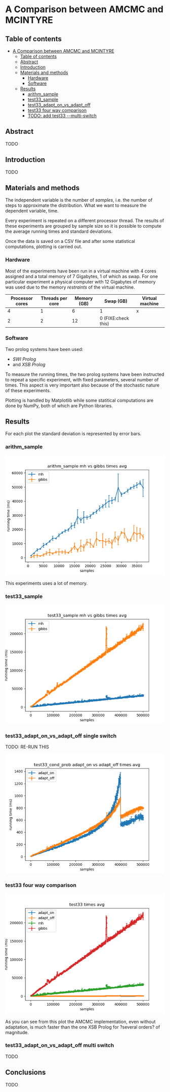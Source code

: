 # A Comparison between AMCMC and MCINTYRE

## Table of contents

[](TOC)

- [A Comparison between AMCMC and MCINTYRE](#a-comparison-between-amcmc-and-mcintyre)
    - [Table of contents](#table-of-contents)
    - [Abstract](#abstract)
    - [Introduction](#introduction)
    - [Materials and methods](#materials-and-methods)
        - [Hardware](#hardware)
        - [Software](#software)
    - [Results](#results)
        - [arithm_sample](#arithm_sample)
        - [test33_sample](#test33_sample)
        - [test33_adapt_on_vs_adapt_off](#test33_adapt_on_vs_adapt_off)
        - [test33 four way comparison](#test33-four-way-comparison)
        - [TODO: add test33 --multi-switch](#todo-add-test33---multi-switch)

[](TOC)

## Abstract

TODO

## Introduction

TODO

## Materials and methods

The independent variable is the number of *samples*, i.e. the number of steps 
to approximate the distribution. What we want to measure the dependent 
variable, time.

Every experiment is repeated on a different processor thread. The results of 
these experiments are grouped by sample size so it is possible to compute the 
average running times and standard deviations.

Once the data is saved on a CSV file and after some statistical 
computations, plotting is carried out.

### Hardware

Most of the experiments have been run in a virtual machine with 4 cores 
assigned and a total memory of 7 Gigabytes, 1 of which as swap. For one 
particular experiment a physical computer with 12 Gigabytes of memory was used 
due to the memory *restraints* of the virtual machine.

| Processor cores | Threads per core | Memory (GB) | Swap (GB) | Virtual machine |
|-----------------|------------------|-------------|-----------|-----------------|
| 4               | 1                | 6           | 1         | x               |
| 2               | 2                | 12          | 0 (FIXE:check this) | |

### Software

Two prolog systems have been used:
- *SWI Prolog*
- and *XSB Prolog*

To measure the running times, the two prolog systems have been instructed to 
repeat a specific experiment, with fixed parameters, several number of times. 
This aspect is very important also because of the stochastic nature of these 
experiments. 

Plotting is handled by Matplotlib while some statitical computations are done 
by NumPy, both of which are Python libraries.

## Results

For each plot the standard deviation is represented by error bars.

### arithm_sample

![plot_arithm_sample_mh_vs_gibbs_probs.png](plot_arithm_sample_mh_vs_gibbs_times.png)

This experiments uses a lot of memory.

### test33_sample

![plot_test33_sample_mh_vs_gibbs_times.png](plot_test33_sample_mh_vs_gibbs_times.png)

### test33_adapt_on_vs_adapt_off single switch

TODO: RE-RUN THIS

![plot_test33_cond_prob_adapt_on_vs_adapt_off_times.png](plot_test33_cond_prob_adapt_on_vs_adapt_off_times.png)

### test33 four way comparison

![plot_test33_times.png](plot_test33_times.png)

As you can see from this plot the AMCMC implementation, even without 
adaptation, is much faster than the one XSB Prolog for ?several orders? of 
magnitude.

### test33_adapt_on_vs_adapt_off multi switch

TODO

## Conclusions

TODO
